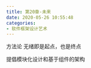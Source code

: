 ```yaml
---
title: 第20章-未来
date: 2020-05-26 10:55:48
categories:
- 软件框架设计艺术
---
```

方法论
无绪即是起点，也是终点

提倡模块化设计和基于组件的架构
